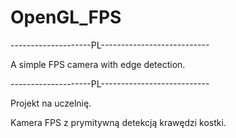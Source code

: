 # OpenGL_FPS
--------------------PL---------------------------

A simple FPS camera with edge detection.

--------------------PL---------------------------

Projekt na uczelnię.

Kamera FPS z prymitywną detekcją krawędzi kostki.
